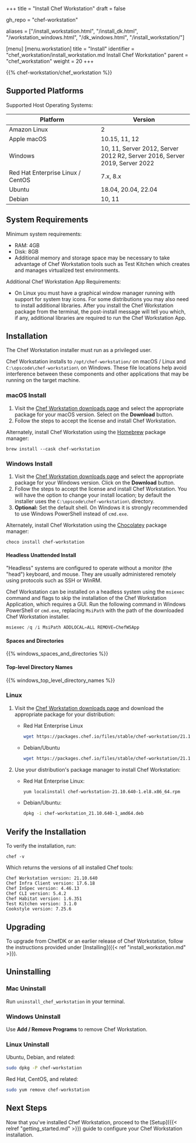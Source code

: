 +++
title = "Install Chef Workstation"
draft = false

gh_repo = "chef-workstation"

aliases = ["/install_workstation.html", "/install_dk.html", "/workstation_windows.html", "/dk_windows.html", "/install_workstation/"]

[menu]
  [menu.workstation]
    title = "Install"
    identifier = "chef_workstation/install_workstation.md Install Chef Workstation"
    parent = "chef_workstation"
    weight = 20
+++
<!-- markdownlint-disable-file MD033 -->

{{% chef-workstation/chef_workstation %}}

## Supported Platforms

Supported Host Operating Systems:

<table>
<colgroup>
<col style="width: 50%" />
<col style="width: 50%" />
</colgroup>
<thead>
<tr class="header">
<th>Platform</th>
<th>Version</th>
</tr>
</thead>
<tbody>
<tr class="even">
<td>Amazon Linux</td>
<td>2</td>
</tr>
<tr class="odd">
<td>Apple macOS</td>
<td>10.15, 11, 12</td>
</tr>
<tr class="even">
<td>Windows</td>
<td>10, 11, Server 2012, Server 2012 R2, Server 2016, Server 2019, Server 2022</td>
</tr>
<tr class="odd">
<td>Red Hat Enterprise Linux / CentOS</td>
<td>7.x, 8.x</td>
</tr>
<tr class="even">
<td>Ubuntu</td>
<td>18.04, 20.04, 22.04</td>
</tr>
<tr class="odd">
<td>Debian</td>
<td>10, 11</td>
</tr>
</tbody>
</table>

## System Requirements

Minimum system requirements:

- RAM: 4GB
- Disk: 8GB
- Additional memory and storage space may be necessary to take advantage of Chef Workstation tools such as Test Kitchen which creates and manages virtualized test environments.

Additional Chef Workstation App Requirements:

- On Linux you must have a graphical window manager running with support for system tray icons. For some distributions you may also need to install additional libraries. After you install the Chef Workstation package from the terminal, the post-install message will tell you which, if any, additional libraries are required to run the Chef Workstation App.

## Installation

The Chef Workstation installer must run as a privileged user.

Chef Workstation installs to `/opt/chef-workstation/` on macOS / Linux
and `C:\opscode\chef-workstation\` on Windows. These file locations
help avoid interference between these components and other
applications that may be running on the target machine.

### macOS Install

1. Visit the [Chef Workstation downloads page](https://www.chef.io/downloads/tools/workstation?os=mac_os_x) and select the appropriate package for your macOS version. Select on the **Download** button.
1. Follow the steps to accept the license and install Chef Workstation.

Alternately, install Chef Workstation using the [Homebrew](https://brew.sh/) package manager:

`brew install --cask chef-workstation`

### Windows Install

1. Visit the [Chef Workstation downloads page](https://www.chef.io/downloads/tools/workstation?os=windows) and select the appropriate package for your Windows version. Click on the **Download** button.
1. Follow the steps to accept the license and install Chef Workstation. You will have the option to change your install location; by default the installer uses the `C:\opscode\chef-workstation\` directory.
1. **Optional:** Set the default shell. On Windows it is strongly recommended to use Windows PowerShell instead of `cmd.exe`.

Alternately, install Chef Workstation using the [Chocolatey](https://chocolatey.org/) package manager:

`choco install chef-workstation`

#### Headless Unattended Install

"Headless" systems are configured to operate without a monitor (the "head") keyboard, and mouse. They are usually administered remotely using protocols such as SSH or WinRM.

Chef Workstation can be installed on a headless system using the `msiexec` command and flags to skip the installation of the Chef Workstation Application, which requires a GUI. Run the following command in Windows PowerShell or `cmd.exe`, replacing `MsiPath` with the path of the downloaded Chef Workstation installer.

```powershell
msiexec /q /i MsiPath ADDLOCAL=ALL REMOVE=ChefWSApp
```

#### Spaces and Directories

{{% windows_spaces_and_directories %}}

#### Top-level Directory Names

{{% windows_top_level_directory_names %}}

### Linux

1. Visit the [Chef Workstation downloads page](https://www.chef.io/downloads/tools/workstation) and download the appropriate package for your distribution:

    - Red Hat Enterprise Linux

      ```bash
      wget https://packages.chef.io/files/stable/chef-workstation/21.10.640/el/8/chef-workstation-21.10.640-1.el8.x86_64.rpm
      ```

    - Debian/Ubuntu

      ``` bash
      wget https://packages.chef.io/files/stable/chef-workstation/21.10.640/ubuntu/20.04/chef-workstation_21.10.640-1_amd64.deb
      ```

1. Use your distribution's package manager to install Chef Workstation:
   - Red Hat Enterprise Linux:

        ``` bash
        yum localinstall chef-workstation-21.10.640-1.el8.x86_64.rpm
        ```

   - Debian/Ubuntu:

        ``` bash
        dpkg -i chef-workstation_21.10.640-1_amd64.deb
        ```

## Verify the Installation

To verify the installation, run:

``` shell
chef -v
```

Which returns the versions of all installed Chef tools:

``` shell
Chef Workstation version: 21.10.640
Chef Infra Client version: 17.6.18
Chef InSpec version: 4.46.13
Chef CLI version: 5.4.2
Chef Habitat version: 1.6.351
Test Kitchen version: 3.1.0
Cookstyle version: 7.25.6
```

## Upgrading

To upgrade from ChefDK or an earlier release of Chef Workstation, follow the instructions provided under [Installing]({{< ref "install_workstation.md" >}}).

## Uninstalling

### Mac Uninstall

Run `uninstall_chef_workstation` in your terminal.

### Windows Uninstall

Use **Add / Remove Programs** to remove Chef Workstation.

### Linux Uninstall

Ubuntu, Debian, and related:

```bash
sudo dpkg -P chef-workstation
```

Red Hat, CentOS, and related:

```bash
sudo yum remove chef-workstation
```

## Next Steps

Now that you've installed Chef Workstation, proceed to the [Setup]({{< relref "getting_started.md" >}}) guide to configure your Chef Workstation installation.
